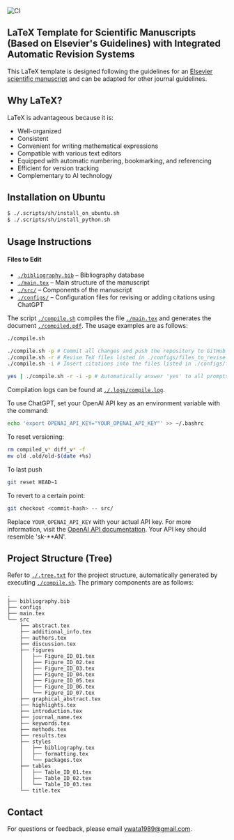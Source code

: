 ![CI](https://github.com/ywatanabe1989/LaTeX-Scientific-Template/actions/workflows/compile.yml/badge.svg)

## LaTeX Template for Scientific Manuscripts (Based on Elsevier's Guidelines) with Integrated Automatic Revision Systems

This LaTeX template is designed following the guidelines for an [Elsevier scientific manuscript](https://www.elsevier.com/researcher/author/policies-and-guidelines/latex-instructions) and can be adapted for other journal guidelines.

## Why LaTeX?
LaTeX is advantageous because it is:
- Well-organized
- Consistent
- Convenient for writing mathematical expressions
- Compatible with various text editors
- Equipped with automatic numbering, bookmarking, and referencing
- Efficient for version tracking
- Complementary to AI technology

## Installation on Ubuntu

```bash
$ ./.scripts/sh/install_on_ubuntu.sh
$ ./.scripts/sh/install_python.sh
```

## Usage Instructions

#### Files to Edit
- [`./bibliography.bib`](./bibliography.bib) – Bibliography database
- [`./main.tex`](./main.tex) – Main structure of the manuscript
- [`./src/`](./src/) – Components of the manuscript
- [`./configs/`](./configs/) – Configuration files for revising or adding citations using ChatGPT

The script [`./compile.sh`](./.scripts/sh/compile.sh) compiles the file [`./main.tex`](./main.tex) and generates the document [`./compiled.pdf`](./compiled.pdf). The usage examples are as follows:

```bash
./compile.sh

./compile.sh -p # Commit all changes and push the repository to GitHub [-p|--push]
./compile.sh -r # Revise TeX files listed in ./configs/files_to_revise.txt using ChatGPT [-r|--revise]
./compile.sh -i # Insert citations into the files listed in ./configs/files_to_revise.txt from ./bibliography.bib using ChatGPT [-i|--insert-citations]

yes | ./compile.sh -r -i -p # Automatically answer 'yes' to all prompts
```
Compilation logs can be found at [`./.logs/compile.log`](./.logs/compile.log).

To use ChatGPT, set your OpenAI API key as an environment variable with the command:

```bash
echo 'export OPENAI_API_KEY="YOUR_OPENAI_API_KEY"' >> ~/.bashrc
```

To reset versioning:

```bash
rm compiled_v* diff_v* -f
mv old .old/old-$(date +%s)
```

To last push

``` bash
git reset HEAD~1
```

To revert to a certain point:

```bash
git checkout <commit-hash> -- src/
```

Replace `YOUR_OPENAI_API_KEY` with your actual API key. For more information, visit the [OpenAI API documentation](https://openai.com/blog/openai-api). Your API key should resemble 'sk-**AN'.

## Project Structure (Tree)

Refer to [`./.tree.txt`](./.tree.txt) for the project structure, automatically generated by executing [`./compile.sh`](./compile.sh). The primary components are as follows:

```
.
├── bibliography.bib
├── configs
├── main.tex
└── src
    ├── abstract.tex
    ├── additional_info.tex
    ├── authors.tex
    ├── discussion.tex
    ├── figures
    │   ├── Figure_ID_01.tex
    │   ├── Figure_ID_02.tex
    │   ├── Figure_ID_03.tex
    │   ├── Figure_ID_04.tex
    │   ├── Figure_ID_05.tex
    │   ├── Figure_ID_06.tex
    │   └── Figure_ID_07.tex
    ├── graphical_abstract.tex
    ├── highlights.tex
    ├── introduction.tex
    ├── journal_name.tex
    ├── keywords.tex
    ├── methods.tex
    ├── results.tex
    ├── styles
    │   ├── bibliography.tex
    │   ├── formatting.tex
    │   └── packages.tex
    ├── tables
    │   ├── Table_ID_01.tex
    │   ├── Table_ID_02.tex
    │   └── Table_ID_03.tex
    └── title.tex
```


## Contact

For questions or feedback, please email ywata1989@gmail.com.
